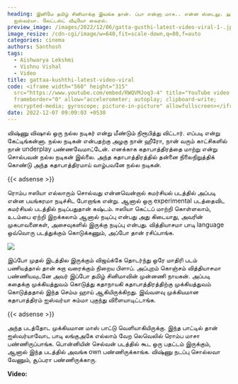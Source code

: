 ```yaml
---
heading: இனிமே தமிழ் சினிமாக்கு இவங்க தான். ப்பா என்னா மாசு.. என்ன ஸ்டைலு. ஹாட்
  ஐஸ்வர்யா. லேட்டஸ்ட் வீடியோ வைரல்.
preview_image: /images/2022/12/06/gatta-gusthi-latest-video-viral-1-.jpg
image_resize: /cdn-cgi/image/w=640,fit=scale-down,q=80,f=auto
categories: cinema
authors: Santhosh
tags:
  - Aishwarya Lekshmi
  - Vishnu Vishal
  - Video
title: gattaa-kushthi-latest-video-viral
code: <iframe width="560" height="315"
  src="https://www.youtube.com/embed/RWQVMJoq3-4" title="YouTube video player"
  frameborder="0" allow="accelerometer; autoplay; clipboard-write;
  encrypted-media; gyroscope; picture-in-picture" allowfullscreen></iframe>
date: 2022-12-07 09:09:03 +0530
---
```

விஷ்ணு விஷால் ஒரு நல்ல நடிகர் என்று மீண்டும் நிரூபித்து விட்டார். எப்படி என்று கேட்டிங்கன்னா. நல்ல நடிகன் என்பதற்கு அழகு நான் ஹீரோ, நான் வரும் காட்சிகளில் நான் underplay பண்ணவேமாட்டேன். எனக்காக கதாபாத்திரத்தை மாற்று என்று சொல்பவன் நல்ல நடிகன் இல்லை. அந்த கதாபாத்திரத்தில் தன்னை நிலைநிறுத்திக் கொண்டு அந்த கதாபாத்திரமாய் வாழ்பவனே நல்ல நடிகன்.

{{< adsense >}}

ரொம்ப ஈஸியா எல்லாரும் சொல்வது என்னவென்றால் கமர்சியல் படத்தில் அப்படி என்ன பயங்கரமா நடிச்சிட போறாங்க என்று. ஆனால் ஒரு experimental படத்தைவிட கமர்சியல் படத்தில் நடிப்பதுதான் கஷ்டம். ஈஸியா கெட்டப் மாற்றி கொள்ளலாம், உடம்பை ஏற்றி இறக்கலாம் ஆனால் நடிப்பு என்பது அது கிடையாது, அவரின் முகபாவனைகள், அசைவுகளில் இருக்கு நடிப்பு என்பது. வித்தியாசமா பாடி language ஒவ்வொரு படத்துக்கும் கொடுக்கணும், அப்போ தான் ரசிப்பாங்க.

![](/images/2022/12/06/gatta-gusthi-latest-video-viral-2-.jpg)

இப்போ முதல் இடத்தில இருக்கும் விஜய்க்கே தொடர்ந்து ஒரே மாதிரி படம் பணியத்தால் தான் சுறா வரைக்கும் நிறைய பிளாப். அப்புறம் கொஞ்சம் வித்தியாசமா பண்ணியவுடனே அவர் இப்போ தமிழ் சினிமாவின் முன்னணி நாயகன். அப்படி கதைக்கு முக்கியத்துவம் கொடுத்து கதாநாயகி கதாபாத்திரத்திற்கு முக்கியத்துவம் கொடுத்ததால் இந்த செம்ம ஹாய் ஆகியிருக்கிறது. இவ்வளவு முக்கியமான கதாபாத்திரம் ஐஸ்வர்யா சும்மா புகுந்து விளையாடிட்டாங்க.

{{< adsense >}}

அந்த படத்தோட முக்கியமான மாஸ் பாட்டு வெளியாகியிருக்கு. இந்த பாட்டில் தான் ஐஸ்வர்யாவோட பாடி லங்குஅகே எல்லாம் வேற லெவெலில் ரொம்ப மாசா பண்ணிருப்பாங்க. பொன்னியின் செல்வன் படத்தில் கூட ஒரு பதட்டம் இருக்கும், ஆனால் இந்த படத்தில் அவங்க own பண்ணிருக்காங்க. விஷ்ணு நடப்பு சொல்லவா வேணும், சூப்பரா பண்ணிருக்காரு. 

**V﻿ideo:**